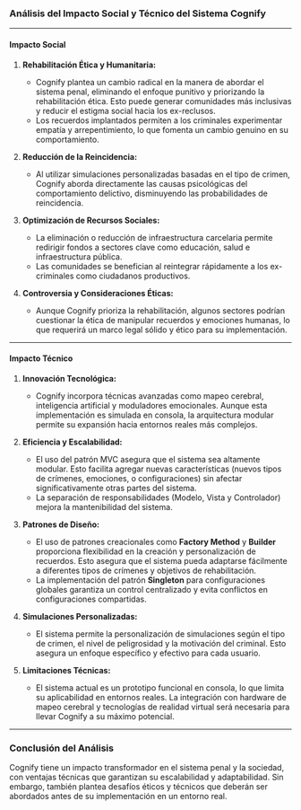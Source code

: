 ### **Análisis del Impacto Social y Técnico del Sistema Cognify**

---

#### **Impacto Social**

1. **Rehabilitación Ética y Humanitaria:**
   - Cognify plantea un cambio radical en la manera de abordar el sistema penal, eliminando el enfoque punitivo y priorizando la rehabilitación ética. Esto puede generar comunidades más inclusivas y reducir el estigma social hacia los ex-reclusos.
   - Los recuerdos implantados permiten a los criminales experimentar empatía y arrepentimiento, lo que fomenta un cambio genuino en su comportamiento.

2. **Reducción de la Reincidencia:**
   - Al utilizar simulaciones personalizadas basadas en el tipo de crimen, Cognify aborda directamente las causas psicológicas del comportamiento delictivo, disminuyendo las probabilidades de reincidencia.

3. **Optimización de Recursos Sociales:**
   - La eliminación o reducción de infraestructura carcelaria permite redirigir fondos a sectores clave como educación, salud e infraestructura pública.
   - Las comunidades se benefician al reintegrar rápidamente a los ex-criminales como ciudadanos productivos.

4. **Controversia y Consideraciones Éticas:**
   - Aunque Cognify prioriza la rehabilitación, algunos sectores podrían cuestionar la ética de manipular recuerdos y emociones humanas, lo que requerirá un marco legal sólido y ético para su implementación.

---

#### **Impacto Técnico**

1. **Innovación Tecnológica:**
   - Cognify incorpora técnicas avanzadas como mapeo cerebral, inteligencia artificial y moduladores emocionales. Aunque esta implementación es simulada en consola, la arquitectura modular permite su expansión hacia entornos reales más complejos.

2. **Eficiencia y Escalabilidad:**
   - El uso del patrón MVC asegura que el sistema sea altamente modular. Esto facilita agregar nuevas características (nuevos tipos de crímenes, emociones, o configuraciones) sin afectar significativamente otras partes del sistema.
   - La separación de responsabilidades (Modelo, Vista y Controlador) mejora la mantenibilidad del sistema.

3. **Patrones de Diseño:**
   - El uso de patrones creacionales como **Factory Method** y **Builder** proporciona flexibilidad en la creación y personalización de recuerdos. Esto asegura que el sistema pueda adaptarse fácilmente a diferentes tipos de crímenes y objetivos de rehabilitación.
   - La implementación del patrón **Singleton** para configuraciones globales garantiza un control centralizado y evita conflictos en configuraciones compartidas.

4. **Simulaciones Personalizadas:**
   - El sistema permite la personalización de simulaciones según el tipo de crimen, el nivel de peligrosidad y la motivación del criminal. Esto asegura un enfoque específico y efectivo para cada usuario.

5. **Limitaciones Técnicas:**
   - El sistema actual es un prototipo funcional en consola, lo que limita su aplicabilidad en entornos reales. La integración con hardware de mapeo cerebral y tecnologías de realidad virtual será necesaria para llevar Cognify a su máximo potencial.

---

### **Conclusión del Análisis**

Cognify tiene un impacto transformador en el sistema penal y la sociedad, con ventajas técnicas que garantizan su escalabilidad y adaptabilidad. Sin embargo, también plantea desafíos éticos y técnicos que deberán ser abordados antes de su implementación en un entorno real.
